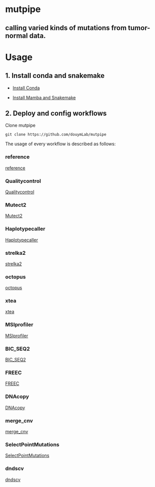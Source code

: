 # mutpipe

## calling varied kinds of mutations from tumor-normal data.

# Usage

## 1. Install conda and snakemake

-   [Install Conda](https://docs.conda.io/projects/conda/en/latest/user-guide/install/linux.html)

-   [Install Mamba and Snakemake](https://snakemake.readthedocs.io/en/stable/getting_started/installation.html)

## 2. Deploy and config workflows

Clone mutpipe

```{bash}
git clone https://github.com/douymLab/mutpipe
```

The usage of every workflow is described as follows:

### reference

[reference](#reference)

### Qualitycontrol

[Qualitycontrol](Qualitycontrol/readme.md)

### Mutect2

[Mutect2](Mutect2/readme.md)

### Haplotypecaller

[Haplotypecaller](Haplotypecaller/readme.md)

### strelka2

[strelka2](strelka2/readme.md)

### octopus

[octopus](octopus/readme.md)

### xtea

[xtea](xtea/readme.md)

### MSIprofiler

[MSIprofiler](MSIprofiler/readme.md)

### BIC_SEQ2

[BIC_SEQ2](BIC_SEQ2/readme.md)

### FREEC

[FREEC](FREEC/readme.md)

### DNAcopy

[DNAcopy](DNAcopy/readme.md)

### merge_cnv

[merge_cnv](merge_cnv/readme.md)

### SelectPointMutations

[SelectPointMutations](SelectPointMutations/readme.md)

### dndscv

[dndscv](dndscv/readme.md)
